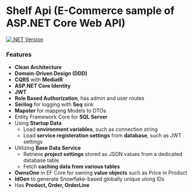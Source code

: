 # Shelf Api (E-Commerce sample of ASP.NET Core Web API)

[![.NET Version](https://img.shields.io/badge/.net_version-v8.0-4CAF50?logo=.net)](https://learn.microsoft.com/en-us/dotnet/core/whats-new/dotnet-8/overview)

### Features

- **Clean Architecture**
- **Domain-Driven Design (DDD)**
- **CQRS** with **MediatR**
- **ASP.NET Core Identity**
- **JWT**
- **Role Based Authorization**, has admin and user routes
- **Serilog** for logging with **Seq** sink
- **Mapster** for mapping Models to DTOs
- Entity Framework Core for **SQL Server**
- Using **Startup Data**
	- Load **environment variables**, such as connection string
	- Load **service registeration settings** from **database**, such as JWT settings
- Utilizing **Base Data Service**
	- Retrieve **project settings** stored as JSON values from a dedicated database table
	- Fetch **caching data from various tables**
- **OwnsOne** in EF Core for owning **value objects** such as Price in Product
- **IdGen** to generate Snowflake-based globally unique ulong IDs
- Has **Product, Order, OrderLine**